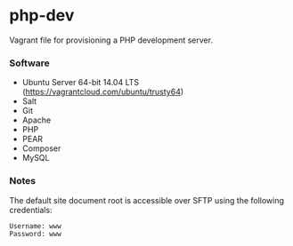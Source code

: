 php-dev
=======

Vagrant file for provisioning a PHP development server. 

### Software ###

 * Ubuntu Server 64-bit 14.04 LTS (https://vagrantcloud.com/ubuntu/trusty64)
 * Salt
 * Git
 * Apache
 * PHP
 * PEAR
 * Composer
 * MySQL

### Notes

The default site document root is accessible over SFTP using the following credentials:

	Username: www
	Password: www